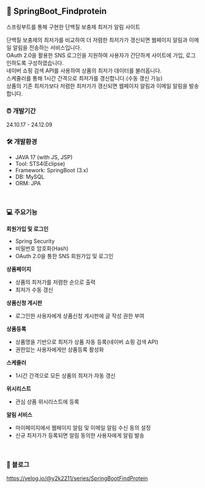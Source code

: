 ## 💪 SpringBoot_Findprotein
스프링부트를 통해 구현한 단백질 보충제 최저가 알림 사이트

단백질 보충제의 최저가를 비교하여 더 저렴한 최저가가 갱신되면 웹페이지 알림과 이메일 알림을 전송하는 서비스입니다.<br>
OAuth 2.0을 활용한 SNS 로그인을 지원하여 사용자가 간단하게 사이트에 가입, 로그인하도록 구성하였습니다.<br>
네이버 쇼핑 검색 API를 사용하여 상품의 최저가 데이터를 불러옵니다.<br>
스케줄러를 통해 1시간 간격으로 최저가를 갱신합니다.(수동 갱신 가능)<br>
상품의 기존 최저가보다 저렴한 최저가가 갱신되면 웹페이지 알림과 이메일 알림을 발송합니다.

### ⏰ 개발기간
24.10.17 - 24.12.09

### 🛠 개발환경
- JAVA 17 (with JS, JSP)
- Tool: STS4(Eclipse)
- Framework: SpringBoot (3.x)
- DB: MySQL
- ORM: JPA

<br>

### 💻 주요기능
**회원가입 및 로그인**
- Spring Security
- 비밀번호 암호화(Hash)
- OAuth 2.0을 통한 SNS 회원가입 및 로그인

**상품페이지**
- 상품의 최저가를 저렴한 순으로 출력
- 최저가 수동 갱신

**상품신청 게시판**
- 로그인한 사용자에게 상품신청 게시판에 글 작성 권한 부여

**상품등록**
- 상품명을 기반으로 최저가 상품 자동 등록(네이버 쇼핑 검색 API)
- 권한있는 사용자에게만 상품등록 활성화

**스케줄러**
- 1시간 간격으로 모든 상품의 최저가 자동 갱신

**위시리스트**
- 관심 상품 위시리스트에 등록

**알림 서비스**
- 마이페이지에서 웹페이지 알림 및 이메일 알림 수신 동의 설정
- 신규 최저가가 등록되면 알림 동의한 사용자에게 알림 발송



<br>

### 📘 블로그
https://velog.io/@y2k2211/series/SpringBootFindProtein
